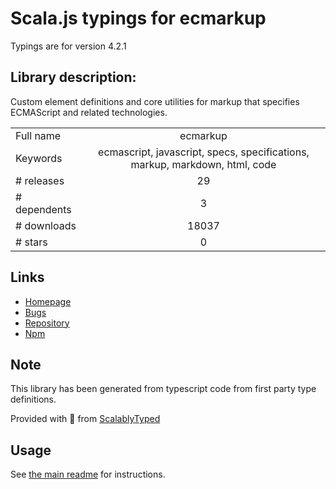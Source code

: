 
# Scala.js typings for ecmarkup

Typings are for version 4.2.1

## Library description:
Custom element definitions and core utilities for markup that specifies ECMAScript and related technologies.

|                    |                 |
| ------------------ | :-------------: |
| Full name          | ecmarkup |
| Keywords           | ecmascript, javascript, specs, specifications, markup, markdown, html, code |
| # releases         | 29 |
| # dependents       | 3 |
| # downloads        | 18037 |
| # stars            | 0 |

## Links
- [Homepage](https://github.com/tc39/ecmarkup#readme)
- [Bugs](https://github.com/tc39/ecmarkup/issues)
- [Repository](https://github.com/tc39/ecmarkup)
- [Npm](https://www.npmjs.com/package/ecmarkup)
    


## Note
This library has been generated from typescript code from first party type definitions.

Provided with :purple_heart: from [ScalablyTyped](https://github.com/oyvindberg/ScalablyTyped)

## Usage
See [the main readme](../../readme.md) for instructions.



